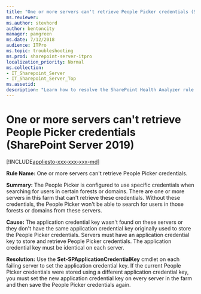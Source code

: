 ```yaml
---
title: "One or more servers can't retrieve People Picker credentials (SharePoint Server 2019)"
ms.reviewer: 
ms.author: stevhord
author: bentoncity
manager: pamgreen
ms.date: 7/12/2018
audience: ITPro
ms.topic: troubleshooting
ms.prod: sharepoint-server-itpro
localization_priority: Normal
ms.collection:
- IT_Sharepoint_Server
- IT_Sharepoint_Server_Top
ms.assetid: 
description: "Learn how to resolve the SharePoint Health Analyzer rule: One or more servers can't retrieve People Picker credentials, for SharePoint Server."
---
```


# One or more servers can't retrieve People Picker credentials (SharePoint Server 2019)

[!INCLUDE[appliesto-xxx-xxx-xxx-md](../includes/appliesto-xxx-xxx-2019-xxx-md.md)]

**Rule Name:** One or more servers can't retrieve People Picker credentials.

**Summary:** The People Picker is configured to use specific credentials when searching for users in certain forests or domains. There are one or more servers in this farm that can't retrieve these credentials. Without these credentials, the People Picker won't be able to search for users in those forests or domains from these servers.

**Cause:** The application credential key wasn't found on these servers or they don't have the same application credential key originally used to store the People Picker credentials. Servers must have an application credential key to store and retrieve People Picker credentials. The application credential key must be identical on each server.

**Resolution:** Use the **Set-SPApplicationCredentialKey** cmdlet on each failing server to set the application credential key. If the current People Picker credentials were stored using a different application credential key, you must set the new application credential key on every server in the farm and then save the People Picker credentials again.
